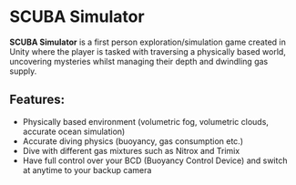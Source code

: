 # SCUBA Simulator

**SCUBA Simulator** is a first person exploration/simulation game created in Unity where the player is tasked with traversing a physically based world, uncovering mysteries whilst managing their depth and dwindling gas supply.

## Features:
- Physically based environment (volumetric fog, volumetric clouds, accurate ocean simulation)
- Accurate diving physics (buoyancy, gas consumption etc.)
- Dive with different gas mixtures such as Nitrox and Trimix
- Have full control over your BCD (Buoyancy Control Device) and switch at anytime to your backup camera
